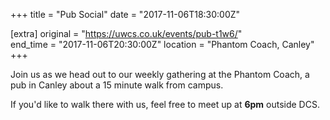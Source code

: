 +++
title = "Pub Social"
date = "2017-11-06T18:30:00Z"

[extra]
original = "https://uwcs.co.uk/events/pub-t1w6/"    
end_time = "2017-11-06T20:30:00Z"
location = "Phantom Coach, Canley"
+++

Join us as we head out to our weekly gathering at the Phantom Coach, a pub in Canley about a 15 minute walk from campus.

  

If you'd like to walk there with us, feel free to meet up at **6pm** outside DCS.

